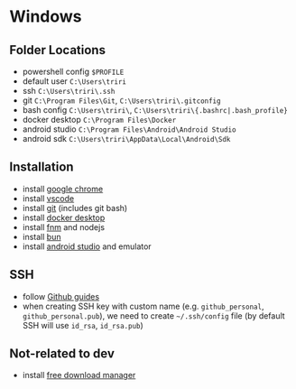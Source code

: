 # Windows

## Folder Locations

- powershell config `$PROFILE`
- default user `C:\Users\triri`
- ssh `C:\Users\triri\.ssh`
- git `C:\Program Files\Git`, `C:\Users\triri\.gitconfig`
- bash config `C:\Users\triri\`, `C:\Users\triri\{.bashrc|.bash_profile}`
- docker desktop `C:\Program Files\Docker`
- android studio `C:\Program Files\Android\Android Studio`
- android sdk `C:\Users\triri\AppData\Local\Android\Sdk`

## Installation

- install [google chrome](https://www.google.com/intl/id/chrome/)
- install [vscode](https://code.visualstudio.com/download)
- install [git](https://git-scm.com/downloads) (includes git bash)
- install [docker desktop](https://www.docker.com/get-started/)
- install [fnm](https://github.com/Schniz/fnm) and nodejs
- install [bun](https://bun.sh/docs/installation)
- install [android studio](https://developer.android.com/studio) and emulator

## SSH

- follow [Github guides](https://docs.github.com/en/authentication/connecting-to-github-with-ssh/about-ssh)
- when creating SSH key with custom name (e.g. `github_personal`, `github_personal.pub`), we need to create `~/.ssh/config` file (by default SSH will use `id_rsa`, `id_rsa.pub`)

## Not-related to dev

- install [free download manager](https://www.freedownloadmanager.org/download.htm)